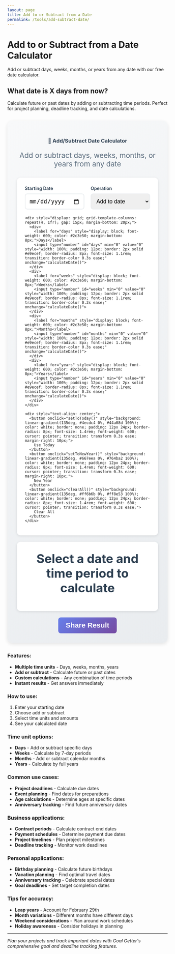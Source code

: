 ```yaml
---
layout: page
title: Add to or Subtract from a Date
permalink: /tools/add-subtract-date/
---
```


# Add to or Subtract from a Date Calculator

Add or subtract days, weeks, months, or years from any date with our free date calculator.

## What date is X days from now?

Calculate future or past dates by adding or subtracting time periods. Perfect for project planning, deadline tracking, and date calculations.

<div class="calculator-container" style="background: linear-gradient(135deg, #f8f9fa 0%, #e9ecef 100%); padding: 30px; border-radius: 16px; margin: 30px 0; box-shadow: 0 4px 12px rgba(0,0,0,0.1);">
  <div class="calculator-header" style="text-align: center; margin-bottom: 30px;">
    <h3 style="color: #2c3e50; margin-bottom: 10px;">📅 Add/Subtract Date Calculator</h3>
    <p style="color: #5a6c7d; font-size: 1.4rem;">Add or subtract days, weeks, months, or years from any date</p>
  </div>
  
  <div class="calculator-inputs" style="background: white; padding: 25px; border-radius: 12px; box-shadow: 0 2px 8px rgba(0,0,0,0.1); margin-bottom: 20px;">
    <div style="display: grid; grid-template-columns: 1fr 1fr; gap: 20px; margin-bottom: 20px;">
      <div>
        <label for="startDate" style="display: block; font-weight: 600; color: #2c3e50; margin-bottom: 8px;">Starting Date</label>
        <input type="date" id="startDate" style="width: 100%; padding: 12px; border: 2px solid #e9ecef; border-radius: 8px; font-size: 1.1rem; transition: border-color 0.3s ease;" onchange="calculateDate()">
      </div>
      <div>
        <label for="operation" style="display: block; font-weight: 600; color: #2c3e50; margin-bottom: 8px;">Operation</label>
        <select id="operation" style="width: 100%; padding: 12px; border: 2px solid #e9ecef; border-radius: 8px; font-size: 1.1rem; transition: border-color 0.3s ease;" onchange="calculateDate()">
          <option value="add">Add to date</option>
          <option value="subtract">Subtract from date</option>
        </select>
      </div>
    </div>
    
    <div style="display: grid; grid-template-columns: repeat(4, 1fr); gap: 15px; margin-bottom: 20px;">
      <div>
        <label for="days" style="display: block; font-weight: 600; color: #2c3e50; margin-bottom: 8px;">Days</label>
        <input type="number" id="days" min="0" value="0" style="width: 100%; padding: 12px; border: 2px solid #e9ecef; border-radius: 8px; font-size: 1.1rem; transition: border-color 0.3s ease;" onchange="calculateDate()">
      </div>
      <div>
        <label for="weeks" style="display: block; font-weight: 600; color: #2c3e50; margin-bottom: 8px;">Weeks</label>
        <input type="number" id="weeks" min="0" value="0" style="width: 100%; padding: 12px; border: 2px solid #e9ecef; border-radius: 8px; font-size: 1.1rem; transition: border-color 0.3s ease;" onchange="calculateDate()">
      </div>
      <div>
        <label for="months" style="display: block; font-weight: 600; color: #2c3e50; margin-bottom: 8px;">Months</label>
        <input type="number" id="months" min="0" value="0" style="width: 100%; padding: 12px; border: 2px solid #e9ecef; border-radius: 8px; font-size: 1.1rem; transition: border-color 0.3s ease;" onchange="calculateDate()">
      </div>
      <div>
        <label for="years" style="display: block; font-weight: 600; color: #2c3e50; margin-bottom: 8px;">Years</label>
        <input type="number" id="years" min="0" value="0" style="width: 100%; padding: 12px; border: 2px solid #e9ecef; border-radius: 8px; font-size: 1.1rem; transition: border-color 0.3s ease;" onchange="calculateDate()">
      </div>
    </div>
    
    <div style="text-align: center;">
      <button onclick="setToToday()" style="background: linear-gradient(135deg, #4ecdc4 0%, #44a08d 100%); color: white; border: none; padding: 12px 24px; border-radius: 8px; font-size: 1.4rem; font-weight: 600; cursor: pointer; transition: transform 0.3s ease; margin-right: 10px;">
        Use Today
      </button>
      <button onclick="setToNewYear()" style="background: linear-gradient(135deg, #667eea 0%, #764ba2 100%); color: white; border: none; padding: 12px 24px; border-radius: 8px; font-size: 1.4rem; font-weight: 600; cursor: pointer; transition: transform 0.3s ease; margin-right: 10px;">
        New Year
      </button>
      <button onclick="clearAll()" style="background: linear-gradient(135deg, #ff6b6b 0%, #ff8e53 100%); color: white; border: none; padding: 12px 24px; border-radius: 8px; font-size: 1.4rem; font-weight: 600; cursor: pointer; transition: transform 0.3s ease;">
        Clear All
      </button>
    </div>
  </div>
  
  <div class="result-display" style="text-align: center; padding: 30px; background: white; border-radius: 12px; box-shadow: 0 2px 8px rgba(0,0,0,0.1); margin-bottom: 20px;">
    <div id="result" style="font-size: 2.4rem; font-weight: 700; color: #2c3e50; margin-bottom: 20px;">
      Select a date and time period to calculate
    </div>
    <div id="detailedBreakdown" style="display: grid; grid-template-columns: repeat(auto-fit, minmax(150px, 1fr)); gap: 15px;">
      <!-- Detailed breakdown will be inserted here -->
    </div>
  </div>
  
  <div class="calculator-actions" style="text-align: center;">
    <button onclick="shareResult()" style="background: linear-gradient(135deg, #667eea 0%, #764ba2 100%); color: white; border: none; padding: 12px 24px; border-radius: 8px; font-size: 1.4rem; font-weight: 600; cursor: pointer;">
      Share Result
    </button>
  </div>
</div>

<script>
function calculateDate() {
  const startDate = document.getElementById('startDate').value;
  const operation = document.getElementById('operation').value;
  const days = parseInt(document.getElementById('days').value) || 0;
  const weeks = parseInt(document.getElementById('weeks').value) || 0;
  const months = parseInt(document.getElementById('months').value) || 0;
  const years = parseInt(document.getElementById('years').value) || 0;
  
  if (!startDate) {
    document.getElementById('result').innerHTML = 'Select a starting date to calculate';
    document.getElementById('detailedBreakdown').innerHTML = '';
    return;
  }
  
  if (days === 0 && weeks === 0 && months === 0 && years === 0) {
    document.getElementById('result').innerHTML = 'Enter time periods to add or subtract';
    document.getElementById('detailedBreakdown').innerHTML = '';
    return;
  }
  
  const start = new Date(startDate);
  const result = new Date(start);
  
  // Calculate total days to add/subtract
  const totalDays = days + (weeks * 7);
  const multiplier = operation === 'add' ? 1 : -1;
  
  // Add/subtract years
  if (years > 0) {
    result.setFullYear(result.getFullYear() + (years * multiplier));
  }
  
  // Add/subtract months
  if (months > 0) {
    result.setMonth(result.getMonth() + (months * multiplier));
  }
  
  // Add/subtract days
  if (totalDays > 0) {
    result.setDate(result.getDate() + (totalDays * multiplier));
  }
  
  // Format the result
  const resultString = result.toLocaleDateString('en-US', {
    weekday: 'long',
    year: 'numeric',
    month: 'long',
    day: 'numeric'
  });
  
  // Update main result
  const operationText = operation === 'add' ? 'after' : 'before';
  document.getElementById('result').innerHTML = `${resultString}`;
  
  // Create detailed breakdown
  const breakdown = `
    <div style="background: #f8f9fa; padding: 15px; border-radius: 8px;">
      <div style="font-weight: 600; color: #2c3e50;">Original Date</div>
      <div style="font-size: 1.2rem; font-weight: 700; color: #667eea;">${start.toLocaleDateString()}</div>
    </div>
    <div style="background: #f8f9fa; padding: 15px; border-radius: 8px;">
      <div style="font-weight: 600; color: #2c3e50;">Operation</div>
      <div style="font-size: 1.2rem; font-weight: 700; color: #4ecdc4;">${operation === 'add' ? 'Add' : 'Subtract'}</div>
    </div>
    <div style="background: #f8f9fa; padding: 15px; border-radius: 8px;">
      <div style="font-weight: 600; color: #2c3e50;">Time Period</div>
      <div style="font-size: 1.2rem; font-weight: 700; color: #667eea;">${years}y ${months}m ${weeks}w ${days}d</div>
    </div>
    <div style="background: #f8f9fa; padding: 15px; border-radius: 8px;">
      <div style="font-weight: 600; color: #2c3e50;">Total Days</div>
      <div style="font-size: 1.2rem; font-weight: 700; color: #4ecdc4;">${totalDays + (years * 365.25) + (months * 30.44)}</div>
    </div>
  `;
  
  document.getElementById('detailedBreakdown').innerHTML = breakdown;
}

function setToToday() {
  const today = new Date().toISOString().split('T')[0];
  document.getElementById('startDate').value = today;
  document.getElementById('days').value = '1';
  calculateDate();
}

function setToNewYear() {
  const nextYear = new Date().getFullYear() + 1;
  const nextYearString = nextYear + '-01-01';
  document.getElementById('startDate').value = nextYearString;
  document.getElementById('years').value = '1';
  calculateDate();
}

function clearAll() {
  document.getElementById('days').value = '0';
  document.getElementById('weeks').value = '0';
  document.getElementById('months').value = '0';
  document.getElementById('years').value = '0';
  calculateDate();
}

function shareResult() {
  const startDate = document.getElementById('startDate').value;
  const operation = document.getElementById('operation').value;
  const days = parseInt(document.getElementById('days').value) || 0;
  const weeks = parseInt(document.getElementById('weeks').value) || 0;
  const months = parseInt(document.getElementById('months').value) || 0;
  const years = parseInt(document.getElementById('years').value) || 0;
  
  if (!startDate || (days === 0 && weeks === 0 && months === 0 && years === 0)) {
    alert('Please select a date and enter time periods first');
    return;
  }
  
  const start = new Date(startDate);
  const result = new Date(start);
  
  const totalDays = days + (weeks * 7);
  const multiplier = operation === 'add' ? 1 : -1;
  
  if (years > 0) result.setFullYear(result.getFullYear() + (years * multiplier));
  if (months > 0) result.setMonth(result.getMonth() + (months * multiplier));
  if (totalDays > 0) result.setDate(result.getDate() + (totalDays * multiplier));
  
  const resultString = result.toLocaleDateString();
  const operationText = operation === 'add' ? 'after' : 'before';
  
  const shareText = `${resultString} is ${years}y ${months}m ${weeks}w ${days}d ${operationText} ${startDate}. Calculate your own: ${window.location.href}`;
  
  if (navigator.share) {
    navigator.share({
      title: 'Add/Subtract Date Calculator',
      text: shareText,
      url: window.location.href
    });
  } else {
    navigator.clipboard.writeText(shareText).then(() => {
      alert('Result copied to clipboard!');
    });
  }
}

// Initialize with today's date
document.addEventListener('DOMContentLoaded', function() {
  const today = new Date().toISOString().split('T')[0];
  document.getElementById('startDate').value = today;
  calculateDate();
});
</script>

### Features:
- **Multiple time units** - Days, weeks, months, years
- **Add or subtract** - Calculate future or past dates
- **Custom calculations** - Any combination of time periods
- **Instant results** - Get answers immediately

### How to use:
1. Enter your starting date
2. Choose add or subtract
3. Select time units and amounts
4. See your calculated date

### Time unit options:
- **Days** - Add or subtract specific days
- **Weeks** - Calculate by 7-day periods
- **Months** - Add or subtract calendar months
- **Years** - Calculate by full years

### Common use cases:
- **Project deadlines** - Calculate due dates
- **Event planning** - Find dates for preparations
- **Age calculations** - Determine ages at specific dates
- **Anniversary tracking** - Find future anniversary dates

### Business applications:
- **Contract periods** - Calculate contract end dates
- **Payment schedules** - Determine payment due dates
- **Project timelines** - Plan project milestones
- **Deadline tracking** - Monitor work deadlines

### Personal applications:
- **Birthday planning** - Calculate future birthdays
- **Vacation planning** - Find optimal travel dates
- **Anniversary tracking** - Celebrate special dates
- **Goal deadlines** - Set target completion dates

### Tips for accuracy:
- **Leap years** - Account for February 29th
- **Month variations** - Different months have different days
- **Weekend considerations** - Plan around work schedules
- **Holiday awareness** - Consider holidays in planning

---

*Plan your projects and track important dates with Goal Getter's comprehensive goal and deadline tracking features.*
